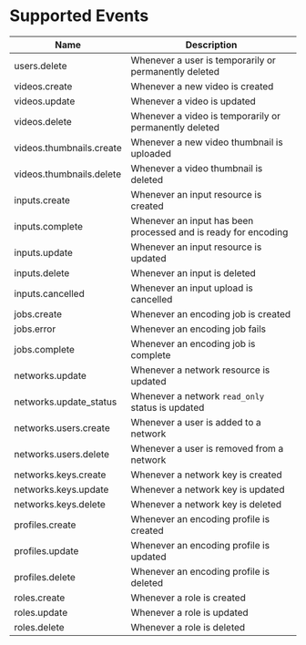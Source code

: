 # Supported Events

| Name                     | Description                                                    |
|------------------------- | ---------------------------------------------------------------|
| users.delete             | Whenever a user is temporarily or permanently deleted          |
| videos.create            | Whenever a new video is created                                |
| videos.update            | Whenever a video is updated                                    |
| videos.delete            | Whenever a video is temporarily or permanently deleted         |
| videos.thumbnails.create | Whenever a new video thumbnail is uploaded                     |
| videos.thumbnails.delete | Whenever a video thumbnail is deleted                          |
| inputs.create            | Whenever an input resource is created                          |
| inputs.complete          | Whenever an input has been processed and is ready for encoding |
| inputs.update            | Whenever an input resource is updated                          |
| inputs.delete            | Whenever an input is deleted                                   |
| inputs.cancelled         | Whenever an input upload is cancelled                          |
| jobs.create              | Whenever an encoding job is created                            |
| jobs.error               | Whenever an encoding job fails                                 |
| jobs.complete            | Whenever an encoding job is complete                           |
| networks.update          | Whenever a network resource is updated                         |
| networks.update_status   | Whenever a network `read_only` status is updated               |
| networks.users.create    | Whenever a user is added to a network                          |
| networks.users.delete    | Whenever a user is removed from a network                      |
| networks.keys.create     | Whenever a network key is created                              |
| networks.keys.update     | Whenever a network key is updated                              |
| networks.keys.delete     | Whenever a network key is deleted                              |
| profiles.create          | Whenever an encoding profile is created                        |
| profiles.update          | Whenever an encoding profile is updated                        |
| profiles.delete          | Whenever an encoding profile is deleted                        |
| roles.create             | Whenever a role is created                                     |
| roles.update             | Whenever a role is updated                                     |
| roles.delete             | Whenever a role is deleted                                     |
